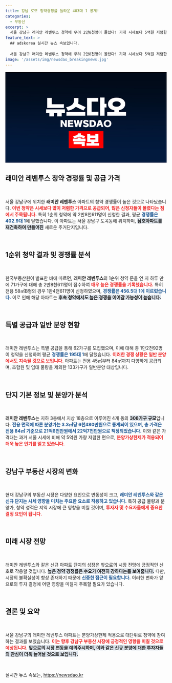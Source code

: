 ```yaml
---
title: 강남 로또 청약경쟁률 놀라운 403대 1 공개!
categories:
  - 부동산
excerpt: >
  서울 강남구 래미안 레벤투스 청약에 무려 2만8천명이 몰렸다! 기대 시세보다 5억원 저렴한 가격에, 또 한 번 뜨거운 경쟁률을 기록한 아파트의 모든 비밀을 공개합니다!
feature_text: >
  ## adskorea 실시간 뉴스 속보입니다.

  서울 강남구 래미안 레벤투스 청약에 무려 2만8천명이 몰렸다! 기대 시세보다 5억원 저렴한 가격에, 또 한 번 뜨거운 경쟁률을 기록한 아파트의 모든 비밀을 공개합니다!
image: '/assets/img/newsdao_breakingnews.jpg'
---
```


<p><img src="/assets/img/newsdao_breakingnews.jpg" alt="adskorea 속보" /></p>

<h2 data-ke-size="size26">래미안 레벤투스 청약 경쟁률 및 공급 가격</h2>

<p data-ke-size="size16">&nbsp;</p>

<p>서울 강남구에 위치한 <b>래미안 레벤투스</b> 아파트의 청약 경쟁률이 높은 것으로 나타났습니다. <b><span style="color: #ee2323;">이번 청약은 시세보다 많이 저렴한 가격으로 공급되어, 많은 신청자들이 몰렸다는 점에서 주목됩니다.</span></b> 특히 1순위 청약에 약 2만8천611명이 신청한 결과, 평균 <b><span style="color: #1a5490;">경쟁률은 402.9대 1</span></b>에 달했습니다. 이 아파트는 서울 강남구 도곡동에 위치하며, <b><span style="background-color: #21538527;">삼호아파트를 재건축하여 만들어진</span></b> 새로운 주거단지입니다. </p>

<p data-ke-size="size16">&nbsp;</p>

<h2 data-ke-size="size26">1순위 청약 결과 및 경쟁률 분석</h2>

<p data-ke-size="size16">&nbsp;</p>

<p>한국부동산원이 발표한 바에 따르면, <b>래미안 레벤투스</b>의 1순위 청약 문을 연 지 하루 만에 71가구에 대해 총 2만8천611명이 접수하여 <b><span style="color: #ee2323;">매우 높은 경쟁률을 기록했습니다.</span></b> 특히 전용 58㎡B형의 경우 1만4천611명이 신청하였으며, <b><span style="color: #1a5490;">경쟁률은 456.5대 1에 이르렀습니다.</span></b> 이로 인해 해당 아파트는 <b><span style="background-color: #21538527;">후속 청약에서도 높은 경쟁을 이어갈 가능성이 높습니다.</span></b> </p>

<p data-ke-size="size16">&nbsp;</p>

<h2 data-ke-size="size26">특별 공급과 일반 분양 현황</h2>

<p data-ke-size="size16">&nbsp;</p>

<p>래미안 레벤투스는 특별 공급을 통해 62가구를 모집했으며, 이에 대해 총 1만2천92명이 청약을 신청하여 평균 <b><span style="color: #1a5490;">경쟁률은 195대 1</span></b>에 달했습니다. <b><span style="color: #ee2323;">이러한 경쟁 상황은 일반 분양에서도 지속될 것으로 보입니다.</span></b> 아파트는 전용 45㎡부터 84㎡까지 다양하게 공급되며, 조합원 및 임대 물량을 제외한 133가구가 일반분양 대상입니다.</p>

<p data-ke-size="size16">&nbsp;</p>

<h2 data-ke-size="size26">단지 기본 정보 및 분양가 분석</h2>

<p data-ke-size="size16">&nbsp;</p>

<p><b>래미안 레벤투스</b>는 지하 3층에서 지상 18층으로 이루어진 4개 동의 <b><span style="background-color: #21538527;">308가구 규모</span></b>입니다. <b><span style="color: #1a5490;">전용 면적에 따른 분양가는 3.3㎡당 6천480만원으로 통계되어 있으며, 총 가격은 전용 84㎡ 기준으로 21억6천만원에서 22억7천만원으로 책정되었습니다.</span></b> 이와 같은 가격대는 과거 서울 시세에 비해 약 5억원 가량 저렴한 편으로, <b><span style="color: #ee2323;">분양가상한제가 적용되어 더욱 높은 인기를 얻고 있습니다.</span></b></p>

<p data-ke-size="size16">&nbsp;</p>

<h2 data-ke-size="size26">강남구 부동산 시장의 변화</h2>

<p data-ke-size="size16">&nbsp;</p>

<p>현재 강남구의 부동산 시장은 다양한 요인으로 변동성이 크고, <b><span style="color: #1a5490;">래미안 레벤투스와 같은 신규 단지는 시세 영향을 미치는 주요한 요소로 작용하고 있습니다.</span></b> 특히 공급 물량과 분양가, 청약 성적은 지역 시장에 큰 영향을 미칠 것이며, <b><span style="color: #ee2323;">투자자 및 수요자들에게 중요한 결정 요인이 됩니다.</span></b> </p>

<p data-ke-size="size16">&nbsp;</p>

<h2 data-ke-size="size26">미래 시장 전망</h2>

<p data-ke-size="size16">&nbsp;</p>

<p>래미안 레벤투스와 같은 신규 아파트 단지의 성장은 앞으로의 시장 전망에 긍정적인 신호로 작용할 것입니다. <b><span style="background-color: #21538527;">높은 청약 경쟁률은 수요가 여전히 강하다는를 보여줍니다.</span></b> 다만, 시장의 불확실성이 항상 존재하기 때문에 <b><span style="color: #1a5490;">신중한 접근이 필요합니다.</span></b> 이러한 변화가 앞으로의 투자 결정에 어떤 영향을 미칠지 주목할 필요가 있습니다.</p>

<p data-ke-size="size16">&nbsp;</p>

<h2 data-ke-size="size26">결론 및 요약</h2>

<p data-ke-size="size16">&nbsp;</p>

<p>서울 강남구의 래미안 레벤투스 아파트는 분양가상한제 적용으로 대단위로 청약에 참여하는 결과를 보였습니다. <b><span style="color: #ee2323;">이는 향후 강남구 부동산 시장에 긍정적인 영향을 미칠 것으로 예상됩니다.</span></b> <b><span style="background-color: #21538527;">앞으로의 시장 변동을 예의주시하며, 이와 같은 신규 분양에 대한 투자자들의 관심이 더욱 늘어날 것으로 보입니다.</span></b> </p>

<p data-ke-size="size16">&nbsp;</p>
실시간 뉴스 속보는, <a href="https://newsdao.kr" rel="dofollow">https://newsdao.kr</a>


